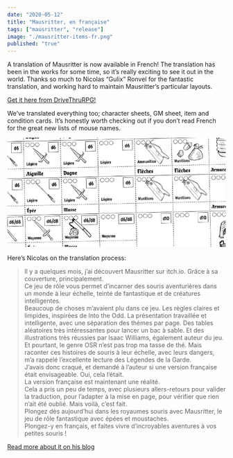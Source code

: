 ```yaml
---
date: "2020-05-12"
title: "Mausritter, en française"
tags: ["mausritter", "release"]
image: "./mausritter-items-fr.png"
published: "true"
---
```


A translation of Mausritter is now available in French! The translation has been in the works for some time, so it’s really exciting to see it out in the world. Thanks so much to Nicolas “Gulix” Ronvel for the fantastic translation, and working hard to maintain Mausritter’s particular layouts.

[Get it here from DriveThruRPG!](https://losing-games.itch.io/mausritter-honey-in-the-rafters)

We’ve translated everything too; character sheets, GM sheet, item and condition cards. It’s honestly worth checking out if you don’t read French for the great new lists of mouse names.

![](./mausritter-items-fr.png)

Here’s Nicolas on the translation process:

> Il y a quelques mois, j’ai découvert Mausritter sur itch.io. Grâce à sa couverture, principalement.  
> Ce jeu de rôle vous permet d’incarner des souris aventurières dans un monde à leur échelle, teinté de fantastique et de créatures intelligentes.  
> Beaucoup de choses m’avaient plu dans ce jeu. Les règles claires et limpides, inspirées de Into the Odd. La présentation travaillée et intelligente, avec une séparation des thèmes par page. Des tables aléatoires très intéressantes pour lancer un bac à sable. Et des illustrations très réussies par Isaac Williams, également auteur du jeu. Et pourtant, le genre OSR n’est pas trop ma tasse de thé. Mais raconter ces histoires de souris à leur échelle, avec leurs dangers, m’a rappelé l’excellente lecture des Légendes de la Garde.   
> J’avais donc craqué, et demandé à l’auteur si une version française était envisageable. Oui, cela l’était.   
> La version française est maintenant une réalité.    
> Cela a pris un peu de temps, avec plusieurs allers-retours pour valider la traduction, pour l’adapter à la mise en page, pour vérifier que rien n’ait été oublié. Mais voilà, c’est fait.   
> Plongez dès aujourd’hui dans les royaumes souris avec Mausritter, le jeu de rôle fantastique avec épées et moustaches.   
> Plongez-y en français, et faites vivre d’incroyables aventures à vos petites souris !   

[Read more about it on his blog](https://www.gulix.fr/blog/2020/05/11/mausritter-en-francais/)